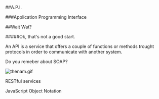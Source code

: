 ##A.P.I.

###Application Programming Interface

##Wait Wat?

#####Ok, that's not a good start.

An API is a service that offers a couple of functions or methods trought protocols in order to communicate with another system.


Do you remeber about SOAP?

![thenam.gif](https://github.com/zenbakiak/rails_api_guide/blob/master/images/thenam.gif)


RESTful services

JavaScript Object Notation
